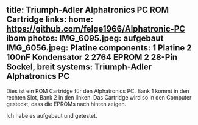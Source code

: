 title: Triumph-Adler Alphatronics PC ROM Cartridge
links:
    home: https://github.com/felge1966/Alphatronic-PC
    ibom
photos:
    IMG_6095.jpeg: aufgebaut
    IMG_6056.jpeg: Platine
components:
    1 Platine
    2 100nF Kondensator
    2 2764 EPROM
    2 28-Pin Sockel, breit
systems:
    Triumph-Adler Alphatronics PC
---
Dies ist ein ROM Cartridge für den Alphatronics PC. Bank 1 kommt in den rechten Slot, Bank 2 in den linken. Das Cartridge wird so in den Computer gesteckt, dass die EPROMs nach hinten zeigen.

Ich habe es aufgebaut und getestet.
